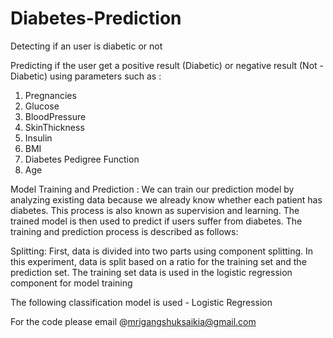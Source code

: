 # Diabetes-Prediction
Detecting if an user is diabetic or not

Predicting if the user get a positive result (Diabetic) or negative result (Not - Diabetic) using parameters such as :

1. Pregnancies
2. Glucose
3. BloodPressure
4. SkinThickness
5. Insulin
6. BMI
7. Diabetes Pedigree Function
8. Age

Model Training and Prediction :
We can train our prediction model by analyzing existing data because we already know whether each patient has diabetes. This process is also known as supervision and learning. The trained model is then used to predict if users suffer from diabetes. The training and prediction process is described as follows:

Splitting:
First, data is divided into two parts using component splitting. In this experiment, data is split based on a ratio for the training set and the prediction set. The training set data is used in the logistic regression component for model training

The following classification model is used - Logistic Regression

For the code please email @mrigangshuksaikia@gmail.com
